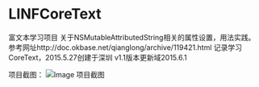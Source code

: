 # LINFCoreText
富文本学习项目
关于NSMutableAttributedString相关的属性设置，用法实践。
参考网址http://doc.okbase.net/qianglong/archive/119421.html
记录学习CoreText，2015.5.27创建于深圳
v1.1版本更新域2015.6.1

项目截图：
![Image 项目截图](http://raw.github.com/zuolingfeng/LINFCoreText/master/LINFCoreTextTests/screen1.png)

